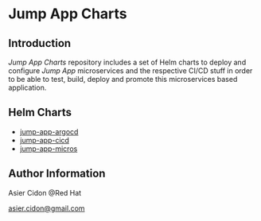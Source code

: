 # Jump App Charts

## Introduction

*Jump App Charts* repository includes a set of Helm charts to deploy and configure _Jump App_ microservices and the respective CI/CD stuff in order to be able to test, build, deploy and promote this microservices based application.

## Helm Charts

- [jump-app-argocd](./jump-app-argocd/README.md)
- [jump-app-cicd](./jump-app-cicd/README.md)
- [jump-app-micros](./jump-app-micros/README.md)

## Author Information

Asier Cidon @Red Hat

asier.cidon@gmail.com